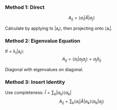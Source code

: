 ### Method 1: Direct
$$A_{ij} = \langle a_i|\hat{A}|a_j\rangle$$

Calculate by applying  to |aⱼ⟩, then projecting onto ⟨aᵢ|.
### Method 2: Eigenvalue Equation
If  = λⱼ|aⱼ⟩:
$$A_{ij} = \langle a_i|a_j a_j\rangle = a_j\delta_{ij}$$

Diagonal with eigenvalues on diagonal.
### Method 3: Insert Identity
Use completeness: $\hat{I} = \sum_k |a_k\rangle\langle a_k|$
$$A_{ij} = \sum_k \langle a_i|\hat{A}|a_k\rangle\langle a_k|a_j\rangle$$
